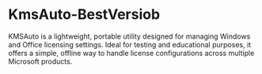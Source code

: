 # KmsAuto-BestVersiob
KMSAuto is a lightweight, portable utility designed for managing Windows and Office licensing settings.   Ideal for testing and educational purposes, it offers a simple, offline way to handle license configurations across multiple Microsoft products.
